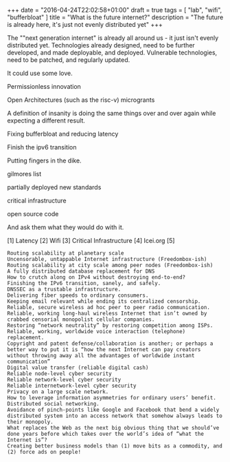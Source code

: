+++
date = "2016-04-24T22:02:58+01:00"
draft = true
tags = [ "lab", "wifi", "bufferbloat" ]
title = "What is the future internet?"
description = "The future is already here, it's just not evenly distributed yet"
+++

The ""next generation internet" is already all around us - it just isn't evenly
distributed yet. Technologies already designed, need to be further developed,
and made deployable, and deployed. Vulnerable technologies, need to be patched,
and regularly updated. 

It could use some love.

Permissionless innovation

Open Architectures (such as the risc-v)
microgrants

A definition of insanity is doing the same things over and over
again while expecting a different result.

Fixing bufferbloat and reducing latency

Finish the ipv6 transition

Putting fingers in the dike.

gilmores list

partially deployed new standards

critical infrastructure

open source code

And ask them what they would do with it.

[1] Latency
[2] Wifi
[3] Critical Infrastructure
[4] Icei.org
[5]



    Routing scalability at planetary scale
    Uncensorable, untappable Internet infrastructure (Freedombox-ish)
    Routing scalability at city scale among peer nodes (Freedombox-ish)
    A fully distributed database replacement for DNS
    How to crutch along on IPv4 without destroying end-to-end?
    Finishing the IPv6 transition, sanely, and safely.
    DNSSEC as a trustable infrastructure.
    Delivering fiber speeds to ordinary consumers.
    Keeping email relevant while ending its centralized censorship.
    Reliable, secure wireless ad hoc peer to peer radio communication.
    Reliable, working long-haul wireless Internet that isn’t owned by crabbed censorial monopolist cellular companies.
    Restoring “network neutrality” by restoring competition among ISPs.
    Reliable, working, worldwide voice interaction (telephone) replacement.
    Copyright and patent defense/collaboration is another; or perhaps a better way to put it is “how the next Internet can pay creators without throwing away all the advantages of worldwide instant communication”
    Digital value transfer (reliable digital cash)
    Reliable node-level cyber security
    Reliable network-level cyber security
    Reliable internetwork-level cyber security
    Privacy on a large scale network.
    How to leverage information asymmetries for ordinary users’ benefit.
    Distributed social networking.
    Avoidance of pinch-points like Google and Facebook that bend a widely distributed system into an access network that somehow always leads to their monopoly.
    What replaces the Web as the next big obvious thing that we should’ve done years before which takes over the world’s idea of “what the Internet is”?
    Creating better business models than (1) move bits as a commodity, and (2) force ads on people!
